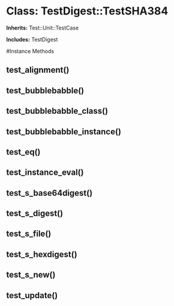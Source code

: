 # Class: TestDigest::TestSHA384
**Inherits:** Test::Unit::TestCase
    
**Includes:** TestDigest
  




#Instance Methods
## test_alignment() [](#method-i-test_alignment)

## test_bubblebabble() [](#method-i-test_bubblebabble)

## test_bubblebabble_class() [](#method-i-test_bubblebabble_class)

## test_bubblebabble_instance() [](#method-i-test_bubblebabble_instance)

## test_eq() [](#method-i-test_eq)

## test_instance_eval() [](#method-i-test_instance_eval)

## test_s_base64digest() [](#method-i-test_s_base64digest)

## test_s_digest() [](#method-i-test_s_digest)

## test_s_file() [](#method-i-test_s_file)

## test_s_hexdigest() [](#method-i-test_s_hexdigest)

## test_s_new() [](#method-i-test_s_new)

## test_update() [](#method-i-test_update)

